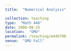 ```yaml
---
title:  "Numerical Analysis"

collection: teaching
type:  "Math 446"
date: 2000-08-25
location:  "GMU"
permalink: /teaching/m446f00
venue:  "GMU Fall"
---
```

